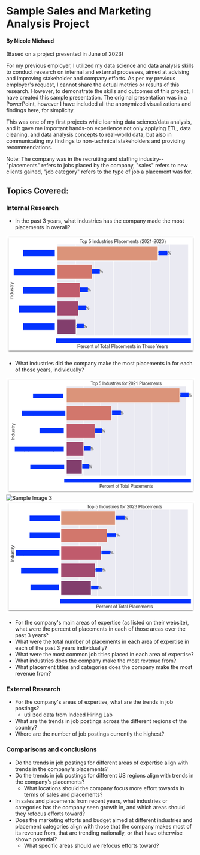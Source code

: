 # Sample Sales and Marketing Analysis Project
#### By Nicole Michaud

(Based on a project presented in June of 2023)

For my previous employer, I utilized my data science and data analysis skills to conduct research on internal and external processes, aimed at advising and improving stakeholder and company efforts.
As per my previous employer's request, I cannot share the actual metrics or results of this research.
However, to demonstrate the skills and outcomes of this project, I have created this sample presentation.
The original presentation was in a PowerPoint, however I have included all the anonymized visualizations and findings here, for simplicity.

This was one of my first projects while learning data science/data analysis, and it gave me important hands-on experience not only applying ETL, data cleaning, and data analysis concepts to real-world data, but also in communicating my findings to non-technical stakeholders and providing recommendations.

Note: The company was in the recruiting and staffing industry-- "placements" refers to jobs placed by the company, "sales" refers to new clients gained, "job category" refers to the type of job a placement was for.

## Topics Covered:
### Internal Research
- In the past 3 years, what industries has the company made the most placements in overall?

<img src="images/ind_plcmnts.png" alt="Sample Image 1">

- What industries did the company make the most placements in for each of those years, individually?

<img src="images/ind_plcmnts1.png" alt="Sample Image 2">

<img src="images/ind_plcmnts2.png" alt="Sample Image 3">

<img src="images/ind_plcmnts3.png" alt="Sample Image 4">



- For the company's main areas of expertise (as listed on their website), what were the percent of placements in each of those areas over the past 3 years?
- What were the total number of placements in each area of expertise in each of the past 3 years individually?
- What were the most common job titles placed in each area of expertise?
- What industries does the company make the most revenue from?
- What placement titles and categories does the company make the most revenue from?
### External Research
- For the company's areas of expertise, what are the trends in job postings?
	- utilized data from Indeed Hiring Lab
- What are the trends in job postings across the different regions of the country?
- Where are the number of job postings currently the highest?
	
### Comparisons and conclusions
- Do the trends in job postings for different areas of expertise align with trends in the company's placements?
- Do the trends in job postings for different US regions align with trends in the company's placements?
	- What locations should the company focus more effort towards in terms of sales and placements?
- In sales and placements from recent years, what industries or categories has the company seen growth in, and which areas should they refocus efforts toward?
- Does the marketing efforts and budget aimed at different industries and placement categories align with those that the company makes most of its revenue from, that are trending nationally, or that have otherwise shown potential?
	- What specific areas should we refocus efforts toward?
